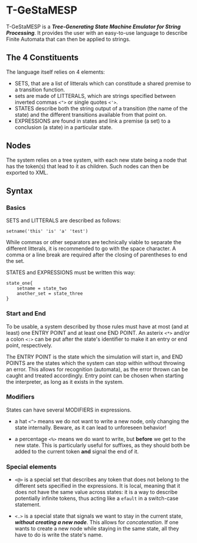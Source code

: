 # T-GeStaMESP

T-GeStaMESP is a ***Tree-Generating State Machine Emulator for String Processing***. It provides the user with an easy-to-use language to describe Finite Automata that can then be applied to strings.

## The 4 Constituents
The language itself relies on 4 elements:
- SETS, that are a list of litterals which can constitude a shared premise to a transition function.
- sets are made of LITTERALS, which are strings specified between inverted commas `<">` or single quotes `<'>`. 
- STATES describe both the string output of a transition (the name of the state) and the different transitions available from that point on. 
- EXPRESSIONS are found in states and link a premise (a set) to a conclusion (a state) in a particular state.

## Nodes

The system relies on a tree system, with each new state being a node that has the token(s) that lead to it as children. Such nodes can then be exported to XML.

## Syntax

### Basics

SETS and LITTERALS are described as follows:  

`setname('this' 'is' 'a' 'test')`

While commas or other separators are technically viable to separate the different litterals, it is recommended to go with the space character. A comma or a line break are required after the closing of parentheses to end the set.

STATES and EXPRESSIONS must be written this way:

```
state_one{
    setname = state_two
    another_set = state_three
}
``` 


### Start and End

To be usable, a system described by those rules must have at most (and at least) one ENTRY POINT and at least one END POINT. An asterix `<*>` and/or a colon `<:>` can be put after the state's identifier to make it an entry or end point, respectively. 

The ENTRY POINT is the state which the simulation will start in, and END POINTS are the states which the system can stop within without throwing an error. This allows for recognition (automata), as the error thrown can be caught and treated accordingly. Entry point can be chosen when starting the interpreter, as long as it exists in the system.

### Modifiers

States can have several MODIFIERS in expressions.

- a hat `<^>` means we do not want to write a new node, only changing the state internally. Beware, as it can lead to unforeseen behavior!

- a percentage `<%>` means we do want to write, but **before** we get to the new state. This is particularly useful for suffixes, as they should both be added to the current token **and** signal the end of it.

### Special elements

- `<@>` is a special set that describes any token that does not belong to the different sets specified in the expressions. It is local, meaning that it does not have the same value across states: it is a way to describe potentially infinite tokens, thus acting like a `efault` in a switch-case statement.

- `<.>` is a special state that signals we want to stay in the current state, ***without creating a new node***. This allows for *concatenation*. If one wants to create a new node while staying in the same state, all they have to do is write the state's name.
